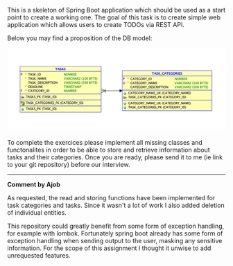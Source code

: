 This is a skeleton of Spring Boot application which should be used as a start point to create a working one.
The goal of this task is to create simple web application which allows users to create TODOs via REST API.

Below you may find a proposition of the DB model:

![DB model](DBModel.png)

To complete the exercices please implement all missing classes and functonalites in order to be able to store and retrieve information about tasks and their categories.
Once you are ready, please send it to me (ie link to your git repository) before  our interview.

---

**Comment by Ajob**

As requested, the read and storing functions have been implemented for task categories and tasks. Since it wasn't a lot of work I also added deletion of individual entities.

This repository could greatly benefit from some form of exception handling, for example with lombok. Fortunately spring boot already has some form of exception handling when sending output to the user, masking any sensitive information. For the scope of this assignment I thought it unwise to add unrequested features.
